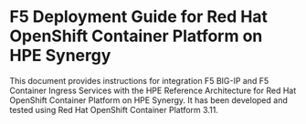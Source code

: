 # F5 Deployment Guide for Red Hat OpenShift Container Platform on HPE Synergy

This document provides instructions for integration F5 BIG-IP and F5 Container Ingress Services with the HPE Reference Architecture for Red Hat OpenShift Container Platform on HPE Synergy. It has been developed and tested using Red Hat OpenShift Container Platform 3.11.
